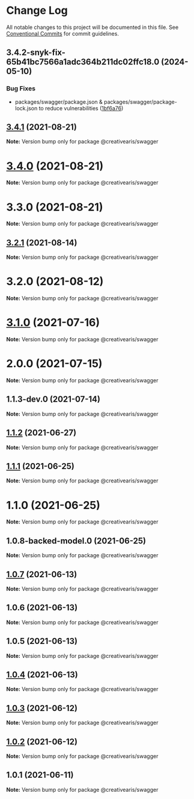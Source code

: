 # Change Log

All notable changes to this project will be documented in this file.
See [Conventional Commits](https://conventionalcommits.org) for commit guidelines.

## 3.4.2-snyk-fix-65b41bc7566a1adc364b211dc02ffc18.0 (2024-05-10)


### Bug Fixes

* packages/swagger/package.json & packages/swagger/package-lock.json to reduce vulnerabilities ([1bf6a76](https://github.com/yurikrupnik/mussia8/commit/1bf6a76a1c3d47a9ca7502d11b8ccd2c72604d10))





## [3.4.1](https://github.com/yurikrupnik/mussia8/compare/@creativearis/swagger@3.4.0...@creativearis/swagger@3.4.1) (2021-08-21)

**Note:** Version bump only for package @creativearis/swagger





# [3.4.0](https://github.com/yurikrupnik/mussia8/compare/@creativearis/swagger@3.3.0...@creativearis/swagger@3.4.0) (2021-08-21)

**Note:** Version bump only for package @creativearis/swagger





# 3.3.0 (2021-08-21)

**Note:** Version bump only for package @creativearis/swagger





## [3.2.1](https://github.com/yurikrupnik/mussia8/compare/@creativearis/swagger@3.2.0...@creativearis/swagger@3.2.1) (2021-08-14)

**Note:** Version bump only for package @creativearis/swagger





# 3.2.0 (2021-08-12)

**Note:** Version bump only for package @creativearis/swagger





# [3.1.0](https://github.com/yurikrupnik/mussia8/compare/@creativearis/swagger@2.0.0...@creativearis/swagger@3.1.0) (2021-07-16)

**Note:** Version bump only for package @creativearis/swagger





# 2.0.0 (2021-07-15)

**Note:** Version bump only for package @creativearis/swagger





## 1.1.3-dev.0 (2021-07-14)

**Note:** Version bump only for package @creativearis/swagger





## [1.1.2](https://github.com/yurikrupnik/mussia8/compare/@creativearis/swagger@1.1.1...@creativearis/swagger@1.1.2) (2021-06-27)

**Note:** Version bump only for package @creativearis/swagger





## [1.1.1](https://github.com/yurikrupnik/mussia8/compare/@creativearis/swagger@1.1.0...@creativearis/swagger@1.1.1) (2021-06-25)

**Note:** Version bump only for package @creativearis/swagger





# 1.1.0 (2021-06-25)

**Note:** Version bump only for package @creativearis/swagger





## 1.0.8-backed-model.0 (2021-06-25)

**Note:** Version bump only for package @creativearis/swagger





## [1.0.7](https://github.com/yurikrupnik/mussia8/compare/@creativearis/swagger@1.0.6...@creativearis/swagger@1.0.7) (2021-06-13)

**Note:** Version bump only for package @creativearis/swagger





## 1.0.6 (2021-06-13)

**Note:** Version bump only for package @creativearis/swagger





## 1.0.5 (2021-06-13)

**Note:** Version bump only for package @creativearis/swagger





## [1.0.4](https://github.com/yurikrupnik/mussia8/compare/@creativearis/swagger@1.0.3...@creativearis/swagger@1.0.4) (2021-06-13)

**Note:** Version bump only for package @creativearis/swagger





## [1.0.3](https://github.com/yurikrupnik/mussia8/compare/@creativearis/swagger@1.0.1...@creativearis/swagger@1.0.3) (2021-06-12)

**Note:** Version bump only for package @creativearis/swagger





## [1.0.2](https://github.com/yurikrupnik/mussia8/compare/@creativearis/swagger@1.0.1...@creativearis/swagger@1.0.2) (2021-06-12)

**Note:** Version bump only for package @creativearis/swagger





## 1.0.1 (2021-06-11)

**Note:** Version bump only for package @creativearis/swagger
